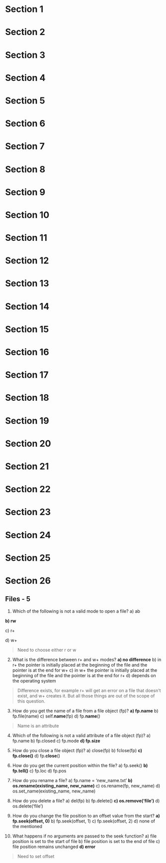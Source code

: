 # Section 1

# Section 2

# Section 3

# Section 4

# Section 5

# Section 6

# Section 7

# Section 8

# Section 9

# Section 10

# Section 11

# Section 12

# Section 13

# Section 14

# Section 15

# Section 16

# Section 17

# Section 18

# Section 19

# Section 20

# Section 21

# Section 22

# Section 23

# Section 24

# Section 25

# Section 26

## Files - 5

1. Which of the following is not a valid mode to open a file?
a) ab

**b) rw**

c) r+

d) w+

> Need to choose either r or w

2. What is the difference between r+ and w+ modes?
**a) no difference**
b) in r+ the pointer is initially placed at the beginning of the file and the pointer is at the end for w+
c) in w+ the pointer is initially placed at the beginning of the file and the pointer is at the end for r+
d) depends on the operating system

> Difference exists, for example r+ will get an error on a file that doesn't exist, and w+ creates it. But all those things are out of the scope of this question.

3. How do you get the name of a file from a file object (fp)?
**a) fp.name**
b) fp.file(name)
c) self.__name__(fp)
d) fp.__name__()

> Name is an attribute

4. Which of the following is not a valid attribute of a file object (fp)?
a) fp.name
b) fp.closed
c) fp.mode
**d) fp.size**

5. How do you close a file object (fp)?
a) close(fp)
b) fclose(fp)
**c) fp.close()**
d) fp.__close__()

6. How do you get the current position within the file?
a) fp.seek()
**b) fp.tell()**
c) fp.loc
d) fp.pos

7. How do you rename a file?
a) fp.name = ‘new_name.txt’
**b) os.rename(existing_name, new_name)**
c) os.rename(fp, new_name)
d) os.set_name(existing_name, new_name)

8. How do you delete a file?
a) del(fp)
b) fp.delete()
**c) os.remove(‘file’)**
d) os.delete(‘file’)

9. How do you change the file position to an offset value from the start?
**a) fp.seek(offset, 0)**
b) fp.seek(offset, 1)
c) fp.seek(offset, 2)
d) none of the mentioned

10. What happens if no arguments are passed to the seek function?
a) file position is set to the start of file
b) file position is set to the end of file
c) file position remains unchanged
**d) error**

> Need to set offset

